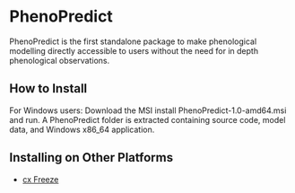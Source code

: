# PhenoPredict

PhenoPredict is the first standalone package to make phenological modelling directly accessible to users without the need for in depth phenological observations.

## How to Install

For Windows users: Download the MSI install PhenoPredict-1.0-amd64.msi and run. A PhenoPredict folder is extracted containing source code, model data, and Windows x86_64 application.

## Installing on Other Platforms

* [cx Freeze](https://anthony-tuininga.github.io/cx_Freeze/)
